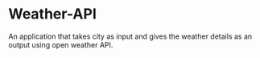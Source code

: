 # Weather-API
An application that takes city as input and gives the weather details as an output using open weather API.
